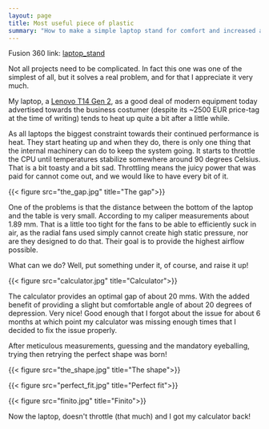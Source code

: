 ```yaml
---
layout: page
title: Most useful piece of plastic
summary: "How to make a simple laptop stand for comfort and increased airflow."
---
```


Fusion 360 link: [laptop_stand](https://drive.google.com/file/d/1PPjS1Oo1_NPz1fMau9EfA9M-WzJKoiLt/view?usp=sharing)

Not all projects need to be complicated. In fact this one was one of the simplest of all, but it
solves a real problem, and for that I appreciate it very much.

My laptop, a [Lenovo T14 Gen 2](https://www.lenovo.com/hu/hu/laptops/thinkpad/t-series/T14-G2-Intel/p/22TPT14T4N2),
as a good deal of modern equipment today advertised towards the business costumer
(despite its ~2500 EUR price-tag at the time of writing) tends to heat up quite a bit after a little while.

As all laptops the biggest constraint towards their continued performance is heat. They start heating up and when they do,
there is only one thing that the internal machinery can do to keep the system going. It starts to throttle
the CPU until temperatures stabilize somewhere around 90 degrees Celsius. That is a bit toasty and a bit sad.
Throttling means the juicy power that was paid for cannot come out, and we would like to have every bit of it.

{{< figure src="the_gap.jpg" title="The gap">}}

One of the problems is that the distance between the bottom of the laptop and the table is very small. According to my caliper
measurements about 1.89 mm. That is a little too tight for the fans to be able to efficiently suck in air, as the radial
fans used simply cannot create high static pressure, nor are they designed to do that. Their goal is to provide the highest airflow
possible.

What can we do? Well, put something under it, of course, and raise it up!

{{< figure src="calculator.jpg" title="Calculator">}}

The calculator provides an optimal gap of about 20 mms. With the added benefit of providing a slight but comfortable angle
of about 20 degrees of depression. Very nice! Good enough that I forgot about the issue for about 6 months at which point
my calculator was missing enough times that I decided to fix the issue properly.

After meticulous measurements, guessing and the mandatory eyeballing, trying then retrying the perfect shape was born!

{{< figure src="the_shape.jpg" title="The shape">}}

{{< figure src="perfect_fit.jpg" title="Perfect fit">}}

{{< figure src="finito.jpg" title="Finito">}}

Now the laptop, doesn't throttle (that much) and I got my calculator back!
